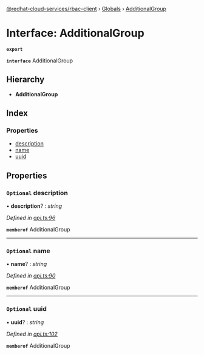 [@redhat-cloud-services/rbac-client](../README.md) › [Globals](../globals.md) › [AdditionalGroup](additionalgroup.md)

# Interface: AdditionalGroup

**`export`** 

**`interface`** AdditionalGroup

## Hierarchy

* **AdditionalGroup**

## Index

### Properties

* [description](additionalgroup.md#optional-description)
* [name](additionalgroup.md#optional-name)
* [uuid](additionalgroup.md#optional-uuid)

## Properties

### `Optional` description

• **description**? : *string*

*Defined in [api.ts:96](https://github.com/RedHatInsights/javascript-clients/blob/master/packages/rbac/api.ts#L96)*

**`memberof`** AdditionalGroup

___

### `Optional` name

• **name**? : *string*

*Defined in [api.ts:90](https://github.com/RedHatInsights/javascript-clients/blob/master/packages/rbac/api.ts#L90)*

**`memberof`** AdditionalGroup

___

### `Optional` uuid

• **uuid**? : *string*

*Defined in [api.ts:102](https://github.com/RedHatInsights/javascript-clients/blob/master/packages/rbac/api.ts#L102)*

**`memberof`** AdditionalGroup

